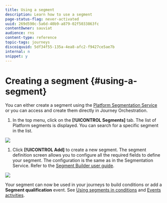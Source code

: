 ```yaml
---
title: Using a segment
description: Learn how to use a segment
page-status-flag: never-activated
uuid: 269d590c-5a6d-40b9-a879-02f5033863fc
contentOwner: sauviat
audience: rns
content-type: reference
topic-tags: journeys
discoiquuid: 5df34f55-135a-4ea8-afc2-f9427ce5ae7b
internal: n
snippet: y
---
```



# Creating a segment {#using-a-segment}

You can either create a segment using the [Platform Segmentation Service](https://docs.adobe.com/content/help/en/experience-platform/segmentation/home.html) or you can access and create them directly in Journey Orchestration.

1. In the top menu, click on the **[!UICONTROL Segments]** tab. The list of Platform segments is displayed. You can search for a specific segment in the list.

 ![](../assets/segmen1.png)

1. Click **[!UICONTROL Add]** to create a new segment. The segment definition screen allows you to configure all the required fields to define your segment. The configuration is the same as in the Segmentation Service. Refer to the [Segment Builder user guide](https://docs.adobe.com/content/help/en/experience-platform/segmentation/ui/overview.html).

 ![](../assets/segmen2.png)

Your segment can now be used in your journeys to build conditions or add a **Segment qualification** event. See [Using segments in conditions](../segment/using-a-segment.md) and [Events activities](../building-journeys/event-activities.md#segment-qualification).